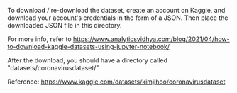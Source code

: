 To download / re-download the dataset, create an account on Kaggle, and download your account's credentials in the form of a JSON. Then place the downloaded JSON file in this directory. 

For more info, refer to https://www.analyticsvidhya.com/blog/2021/04/how-to-download-kaggle-datasets-using-jupyter-notebook/

After the download, you should have a directory called "datasets/coronavirusdataset/"

Reference: https://www.kaggle.com/datasets/kimjihoo/coronavirusdataset